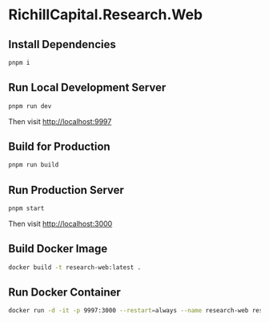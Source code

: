 # RichillCapital.Research.Web

## Install Dependencies

```bash
pnpm i
```

## Run Local Development Server

```bash
pnpm run dev
```

Then visit <http://localhost:9997>

## Build for Production

```bash
pnpm run build
```

## Run Production Server

```bash
pnpm start
```

Then visit <http://localhost:3000>

## Build Docker Image

```bash
docker build -t research-web:latest .
```

## Run Docker Container

```bash
docker run -d -it -p 9997:3000 --restart=always --name research-web research-web:latest
```
